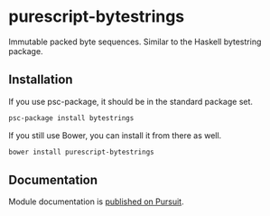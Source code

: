 # purescript-bytestrings

Immutable packed byte sequences. Similar to the Haskell bytestring package.

## Installation

If you use psc-package, it should be in the standard package set.

```bash
psc-package install bytestrings
```

If you still use Bower, you can install it from there as well.

```bash
bower install purescript-bytestrings
```

## Documentation

Module documentation is [published on Pursuit][pursuit].

[pursuit]: https://pursuit.purescript.org/packages/purescript-bytestrings
